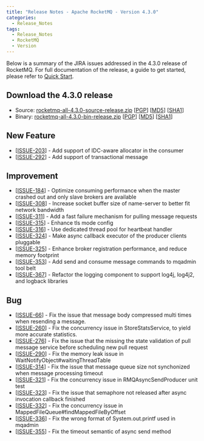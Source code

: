 ```yaml
---
title: "Release Notes - Apache RocketMQ - Version 4.3.0"
categories:
  - Release_Notes
tags:
  - Release_Notes
  - RocketMQ
  - Version
---
```


Below is a summary of the JIRA issues addressed in the 4.3.0 release of RocketMQ. For full documentation of the release, a guide to get started, please refer to <a href='/docs/quick-start/'>Quick Start</a>.

<h2> Download the 4.3.0 release
</h2>

* Source: [rocketmq-all-4.3.0-source-release.zip](https://www.apache.org/dyn/closer.cgi?path=rocketmq/4.3.0/rocketmq-all-4.3.0-source-release.zip) [[PGP](https://www.apache.org/dist/rocketmq/4.3.0/rocketmq-all-4.3.0-source-release.zip.asc)] [[MD5](https://www.apache.org/dist/rocketmq/4.3.0/rocketmq-all-4.3.0-source-release.zip.md5)] [[SHA1](https://www.apache.org/dist/rocketmq/4.3.0/rocketmq-all-4.3.0-source-release.zip.sha1)]
* Binary: [rocketmq-all-4.3.0-bin-release.zip](https://www.apache.org/dyn/closer.cgi?path=rocketmq/4.3.0/rocketmq-all-4.3.0-bin-release.zip) [[PGP](https://www.apache.org/dist/rocketmq/4.3.0/rocketmq-all-4.3.0-bin-release.zip.asc)] [[MD5](https://www.apache.org/dist/rocketmq/4.3.0/rocketmq-all-4.3.0-bin-release.zip.md5)] [[SHA1](https://www.apache.org/dist/rocketmq/4.3.0/rocketmq-all-4.3.0-bin-release.zip.sha1)]

## New Feature

<ul>
<li>[<a href='https://issues.apache.org/jira/browse/ROCKETMQ-203'>ISSUE-203</a>] -    Add support of IDC-aware allocator in the consumer
</li>
<li>[<a href='https://github.com/apache/rocketmq/issues/292'>ISSUE-292</a>] -         Add support of transactional message
</li>
</ul>

## Improvement

<ul>



<li>[<a href='https://issues.apache.org/jira/browse/ROCKETMQ-184'>ISSUE-184</a>] -   Optimize consuming performance when the master crashed out and only slave brokers are available
</li>
<li>[<a href='https://issues.apache.org/jira/projects/ROCKETMQ/issues/ROCKETMQ-308'>ISSUE-308</a>] -   Increase socket buffer size of name-server to better fit network bandwidth
</li>
<li>[<a href='https://issues.apache.org/jira/browse/ROCKETMQ-311'>ISSUE-311</a>] -   Add a fast failure mechanism for pulling message requests
</li>
<li>[<a href='https://issues.apache.org/jira/projects/ROCKETMQ/issues/ROCKETMQ-315'>ISSUE-315</a>] -   Enhance tls mode config
</li>
<li>[<a href='https://github.com/apache/rocketmq/issues/314'>ISSUE-316</a>] -   Use dedicated thread pool for heartbeat handler
</li>
<li>[<a href='https://issues.apache.org/jira/projects/ROCKETMQ/issues/ROCKETMQ-324'>ISSUE-324</a>] -   Make async callback executor of the producer clients pluggable
</li>
<li>[<a href='https://github.com/apache/rocketmq/issues/325'>ISSUE-325</a>] -     Enhance broker registration performance, and reduce memory footprint
</li>
<li>[<a href='https://issues.apache.org/jira/projects/ROCKETMQ/issues/ROCKETMQ-353'>ISSUE-353</a>] -         Add send and consume message commands to mqadmin tool belt
</li>
<li>[<a href='https://github.com/apache/rocketmq/issues/367'>ISSUE-367</a>] -     Refactor the logging component to support log4j, log4j2, and logback libraries 
</li>
</ul>


## Bug

<ul>
<li>[<a href='https://github.com/apache/rocketmq/issu/66'>ISSUE-66</a>] -   Fix the issue that message body compressed multi times when resending a message.
</li>
<li>[<a href='https://github.com/apache/rocketmq/issues/260'>ISSUE-260</a>] -   Fix the concurrency issue in StoreStatsService, to yield more accurate statistics.
</li>
<li>[<a href='https://github.com/apache/rocketmq/issues/276'>ISSUE-276</a>] -   Fix the issue that the missing the state validation of pull message service before scheduling new pull request
</li>
<li>[<a href='https://issues.apache.org/jira/browse/ROCKETMQ-290'>ISSUE-290</a>] -   Fix the memory leak issue in WaitNotifyObject#waitingThreadTable
</li>
<li>[<a href='https://issues.apache.org/jira/browse/ROCKETMQ-314'>ISSUE-314</a>] -   Fix the issue that message queue size not synchonized when message processing timeout
</li>
<li>[<a href='https://github.com/apache/rocketmq/issues/321'>ISSUE-321</a>] -   Fix the concurrency issue in RMQAsyncSendProducer unit test
</li>
<li>[<a href='https://issues.apache.org/jira/browse/ROCKETMQ-323'>ISSUE-323</a>] -   Fix the issue that semaphore not released after async invocation callback finished
</li>
<li>[<a href='https://issues.apache.org/jira/browse/ROCKETMQ-332'>ISSUE-332</a>] -   Fix the concurrency issue in MappedFileQueue#findMappedFileByOffset
</li>
<li>[<a href='https://issues.apache.org/jira/browse/ROCKETMQ-336'>ISSUE-336</a>] -   Fix the wrong format of System.out.printf used in mqadmin
</li>
<li>[<a href='https://issues.apache.org/jira/browse/ROCKETMQ-355'>ISSUE-355</a>] -   Fix the timeout semantic of async send method
</li>
</ul>
                                        
            



